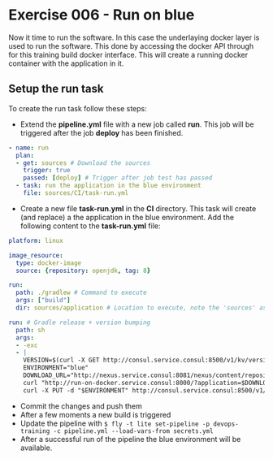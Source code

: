 # Exercise 006 - Run on blue

Now it time to run the software. In this case the underlaying docker layer is used to run the software. This done by 
accessing the docker API through for this training build docker interface. This will create a running docker container 
with the application in it.

## Setup the run task

To create the run task follow these steps:

- Extend the **pipeline.yml** file with a new job called **run**. This job will be triggered after the job **deploy** 
has been finished. 
```yaml
- name: run
  plan:
  - get: sources # Download the sources
    trigger: true
    passed: [deploy] # Trigger after job test has passed
  - task: run the application in the blue environment
    file: sources/CI/task-run.yml
``` 
- Create a new file **task-run.yml** in the **CI** directory. This task will create (and replace) a the application in 
the blue environment. Add the following content to the **task-run.yml** file:
```yaml
platform: linux

image_resource:
  type: docker-image
  source: {repository: openjdk, tag: 8}

run:
  path: ./gradlew # Command to execute
  args: ["build"]
  dir: sources/application # Location to execute, note the 'sources' as directory prefix

run: # Gradle release + version bumping
  path: sh
  args:
  - -exc
  - |
    VERSION=$(curl -X GET http://consul.service.consul:8500/v1/kv/version?raw=true)
    ENVIRONMENT="blue"
    DOWNLOAD_URL="http://nexus.service.consul:8081/nexus/content/repositories/releases/nl/codecentric/devops/training/devops-training-application/$VERSION/devops-training-application-$VERSION.jar"
    curl "http://run-on-docker.service.consul:8000/?application=$DOWNLOAD_URL&environment=$ENVIRONMENT&version=$VERSION"
    curl -X PUT -d "$ENVIRONMENT" http://consul.service.consul:8500/v1/kv/environment
``` 
- Commit the changes and push them
- After a few moments a new build is triggered
- Update the pipeline with ```$ fly -t lite set-pipeline -p devops-training -c pipeline.yml --load-vars-from secrets.yml```
- After a successful run of the pipeline the blue environment will be available.
